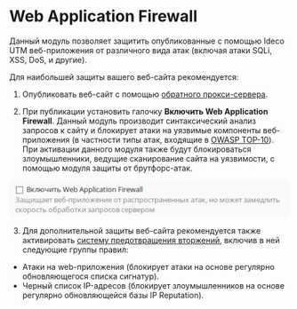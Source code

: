 # Web Application Firewall

Данный модуль позволяет защитить опубликованные с помощью Ideco UTM веб-приложения от различного вида атак \(включая атаки SQLi, XSS, DoS, и другие\).

Для наибольшей защиты вашего веб-сайта рекомендуется:

1. Опубликовать веб-сайт с помощью [обратного прокси-сервера](./).

2. При публикации установить галочку **Включить Web Application Firewall**. Данный модуль производит синтаксический анализ запросов к сайту и блокирует атаки на уязвимые компоненты веб-приложения \(в частности типы атак, входящие в [OWASP TOP-10](https://www.owasp.org/index.php/Category:OWASP_Top_Ten_Project)\).  
При активации данного модуля также будут блокироваться злоумышленники, ведущие сканирование сайта на уязвимости, с помощью модуля защиты от брутфорс-атак.

![](../../../_images/6586624.png)

3. Для дополнительной защиты веб-сайта рекомендуется также активировать [систему предотвращения вторжений](../../pravila_dostupa/predotvrashenie_vtorzhenii.md), включив в ней следующие группы правил:

* Атаки на web-приложения \(блокирует атаки на основе регулярно обновляющегося списка сигнатур\).
* Черный список IP-адресов \(блокирует злоумышленников на основе регулярно обновляющейся базы IP Reputation\).


